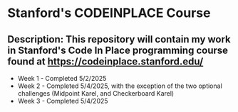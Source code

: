 
# Stanford's CODEINPLACE Course
## Description: This repository will contain my work in Stanford's Code In Place programming course found at https://codeinplace.stanford.edu/

* Week 1 - Completed 5/2/2025
* Week 2 - Completed 5/4/2025, with the exception of the two optional challenges (Midpoint Karel, and Checkerboard Karel)
* Week 3 - Completed 5/4/2025
